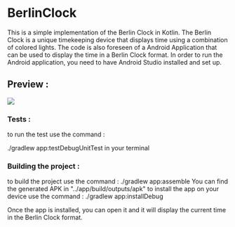 # BerlinClock

This is a simple implementation of the Berlin Clock in Kotlin. The Berlin Clock is a unique
timekeeping device that displays time using a combination of colored lights.
The code is also foreseen of a Android Application that can be used to display the time in a Berlin
Clock format.
In order to run the Android application, you need to have Android Studio installed and set up.

## Preview :

![](../BerlinClock/Screenshot_20250716_152113.png)

### Tests :

to run the test use the command :

./gradlew app:testDebugUnitTest in your terminal

### Building the project :

to build the project use the command :
./gradlew app:assemble
You can find the generated APK in "../app/build/outputs/apk"
to install the app on your device use the command :
./gradlew app:installDebug

Once the app is installed, you can open it and it will display the current time in the Berlin Clock
format.